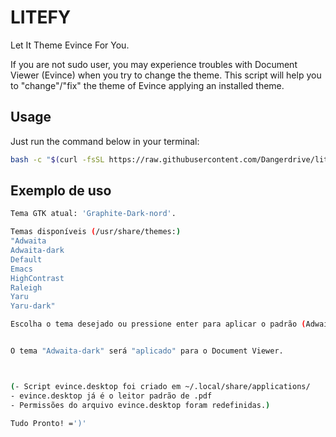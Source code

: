 # LITEFY

Let It Theme Evince For You.

If you are not sudo user, you may experience troubles with Document Viewer (Evince) when you try to change the theme. This script will help you to "change"/"fix" the theme of Evince applying an installed theme.

## Usage

Just run the command below in your terminal:

```bash
bash -c "$(curl -fsSL https://raw.githubusercontent.com/Dangerdrive/litefy/main/litefy.sh)"
```

## Exemplo de uso

```bash
Tema GTK atual: 'Graphite-Dark-nord'.  

Temas disponíveis (/usr/share/themes:) 
"Adwaita
Adwaita-dark
Default
Emacs
HighContrast
Raleigh
Yaru
Yaru-dark"

Escolha o tema desejado ou pressione enter para aplicar o padrão (Adwaita-dark)


O tema "Adwaita-dark" será "aplicado" para o Document Viewer.



(- Script evince.desktop foi criado em ~/.local/share/applications/
- evince.desktop já é o leitor padrão de .pdf
- Permissões do arquivo evince.desktop foram redefinidas.)

Tudo Pronto! =')'

```